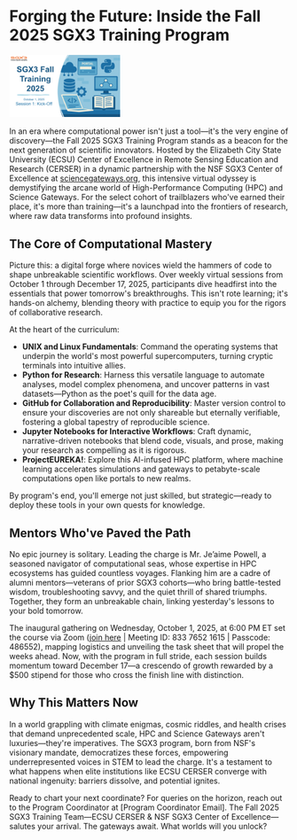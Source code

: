 # Forging the Future: Inside the Fall 2025 SGX3 Training Program

<img src="SGX3%20Fall%20Training%20Kick-off%20Session%201.png" width=200px> 

In an era where computational power isn't just a tool—it's the very engine of discovery—the Fall 2025 SGX3 Training Program stands as a beacon for the next generation of scientific innovators. Hosted by the Elizabeth City State University (ECSU) Center of Excellence in Remote Sensing Education and Research (CERSER) in a dynamic partnership with the NSF SGX3 Center of Excellence at [sciencegateways.org](https://sciencegateways.org), this intensive virtual odyssey is demystifying the arcane world of High-Performance Computing (HPC) and Science Gateways. For the select cohort of trailblazers who've earned their place, it's more than training—it's a launchpad into the frontiers of research, where raw data transforms into profound insights.

## The Core of Computational Mastery

Picture this: a digital forge where novices wield the hammers of code to shape unbreakable scientific workflows. Over weekly virtual sessions from October 1 through December 17, 2025, participants dive headfirst into the essentials that power tomorrow's breakthroughs. This isn't rote learning; it's hands-on alchemy, blending theory with practice to equip you for the rigors of collaborative research.

At the heart of the curriculum:
- **UNIX and Linux Fundamentals**: Command the operating systems that underpin the world's most powerful supercomputers, turning cryptic terminals into intuitive allies.
- **Python for Research**: Harness this versatile language to automate analyses, model complex phenomena, and uncover patterns in vast datasets—Python as the poet's quill for the data age.
- **GitHub for Collaboration and Reproducibility**: Master version control to ensure your discoveries are not only shareable but eternally verifiable, fostering a global tapestry of reproducible science.
- **Jupyter Notebooks for Interactive Workflows**: Craft dynamic, narrative-driven notebooks that blend code, visuals, and prose, making your research as compelling as it is rigorous.
- **ProjectEUREKA!**: Explore this AI-infused HPC platform, where machine learning accelerates simulations and gateways to petabyte-scale computations open like portals to new realms.

By program's end, you'll emerge not just skilled, but strategic—ready to deploy these tools in your own quests for knowledge.

## Mentors Who've Paved the Path

No epic journey is solitary. Leading the charge is Mr. Je’aime Powell, a seasoned navigator of computational seas, whose expertise in HPC ecosystems has guided countless voyages. Flanking him are a cadre of alumni mentors—veterans of prior SGX3 cohorts—who bring battle-tested wisdom, troubleshooting savvy, and the quiet thrill of shared triumphs. Together, they form an unbreakable chain, linking yesterday's lessons to your bold tomorrow.

The inaugural gathering on Wednesday, October 1, 2025, at 6:00 PM ET set the course via Zoom ([join here](https://us06web.zoom.us/j/83376521615?pwd=nu8mokH3VUvgFgxUQkQ0FZuqWSHspw.1) | Meeting ID: 833 7652 1615 | Passcode: 486552), mapping logistics and unveiling the task sheet that will propel the weeks ahead. Now, with the program in full stride, each session builds momentum toward December 17—a crescendo of growth rewarded by a $500 stipend for those who cross the finish line with distinction.

## Why This Matters Now

In a world grappling with climate enigmas, cosmic riddles, and health crises that demand unprecedented scale, HPC and Science Gateways aren't luxuries—they're imperatives. The SGX3 program, born from NSF's visionary mandate, democratizes these forces, empowering underrepresented voices in STEM to lead the charge. It's a testament to what happens when elite institutions like ECSU CERSER converge with national ingenuity: barriers dissolve, and potential ignites.

Ready to chart your next coordinate? For queries on the horizon, reach out to the Program Coordinator at [Program Coordinator Email]. The Fall 2025 SGX3 Training Team—ECSU CERSER & NSF SGX3 Center of Excellence—salutes your arrival. The gateways await. What worlds will you unlock?
